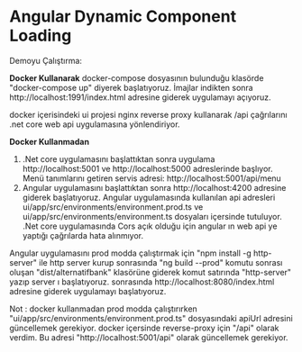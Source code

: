 # Angular Dynamic Component Loading

Demoyu Çalıştırma:

**Docker Kullanarak**
docker-compose dosyasının bulunduğu klasörde "docker-compose up" diyerek başlatıyoruz. İmajlar indikten sonra http://localhost:1991/index.html adresine giderek uygulamayı açıyoruz.

docker içerisindeki ui projesi nginx reverse proxy kullanarak /api çağrılarını .net core web api uygulamasına yönlendiriyor.

**Docker Kullanmadan**
1. .Net core uygulamasını başlattıktan sonra uygulama http://localhost:5001 ve http://localhost:5000 adreslerinde başlıyor.
Menü tanımlarını getiren servis adresi: http://localhost:5001/api/menu
2. Angular uygulamasını başlattıktan sonra http://localhost:4200 adresine giderek başlatıyoruz. Angular uygulamasında kullanılan api adresleri ui/app/src/environments/environment.prod.ts ve ui/app/src/environments/environment.ts dosyaları içersinde tutuluyor.
.Net core uygulamasında Cors açık olduğu için angular ın web api ye yaptığı çağrılarda hata alınmıyor.

Angular uygulamasını prod modda çalıştırmak için  "npm install -g http-server" ile http server kurup sonrasında "ng build --prod" komutu sonrası oluşan "dist/alternatifbank" klasörüne giderek komut satırında "http-server" yazıp server ı başlatıyoruz. sonrasında 
http://localhost:8080/index.html adresine giderek uygulamayı başlatıyoruz.

Not : docker kullanmadan prod modda çalıştırırken "ui/app/src/environments/environment.prod.ts" dosyasındaki apiUrl adresini güncellemek gerekiyor. docker içersinde reverse-proxy için "/api" olarak verdim. Bu adresi "http://localhost:5001/api" olarak güncellemek gerekiyor.
